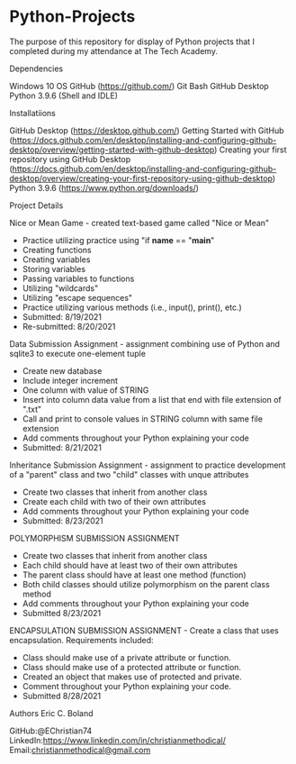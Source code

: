 # Python-Projects

The purpose of this repository for display of Python projects that I completed during my attendance at The Tech Academy.


Dependencies

Windows 10 OS
GitHub (https://github.com/)
Git Bash
GitHub Desktop
Python 3.9.6 (Shell and IDLE)


Installatiions

GitHub Desktop (https://desktop.github.com/)
Getting Started with GitHub (https://docs.github.com/en/desktop/installing-and-configuring-github-desktop/overview/getting-started-with-github-desktop)
Creating your first repository using GitHub Desktop (https://docs.github.com/en/desktop/installing-and-configuring-github-desktop/overview/creating-your-first-repository-using-github-desktop)
Python 3.9.6 (https://www.python.org/downloads/)



Project Details


Nice or Mean Game - created text-based game called "Nice or Mean"
* Practice utilizing practice using "if __name__ == "__main__"
* Creating functions
* Creating variables
* Storing variables
* Passing variables to functions
* Utilizing "wildcards"
* Utilizing "escape sequences"
* Practice utilizing various methods (i.e., input(), print(), etc.)
* Submitted: 8/19/2021
* Re-submitted: 8/20/2021

Data Submission Assignment - assignment combining use of Python and sqlite3 to execute one-element tuple
* Create new database
* Include integer increment
* One column with value of STRING
* Insert into column data value from a list that end with file extension of ".txt"
* Call and print to console values in STRING column with same file extension
* Add comments throughout your Python explaining your code
* Submitted: 8/21/2021


Inheritance Submission Assignment - assignment to practice development of a "parent" class and two "child" classes with unque attributes
* Create two classes that inherit from another class
* Create each child with two of their own attributes
* Add comments throughout your Python explaining your code
* Submitted: 8/23/2021

POLYMORPHISM SUBMISSION ASSIGNMENT
* Create two classes that inherit from another class
* Each child should have at least two of their own attributes
* The parent class should have at least one method (function)
* Both child classes should utilize polymorphism on the parent class method
* Add comments throughout your Python explaining your code
* Submitted 8/23/2021


ENCAPSULATION SUBMISSION ASSIGNMENT - Create a class that uses encapsulation. Requirements included:

* Class should make use of a private attribute or function.
* Class should make use of a protected attribute or function.
* Created an object that makes use of protected and private.
* Comment throughout your Python explaining your code.
* Submitted 8/28/2021






Authors Eric C. Boland

GitHub:@EChristian74
LinkedIn:https://www.linkedin.com/in/christianmethodical/
Email:christianmethodical@gmail.com


